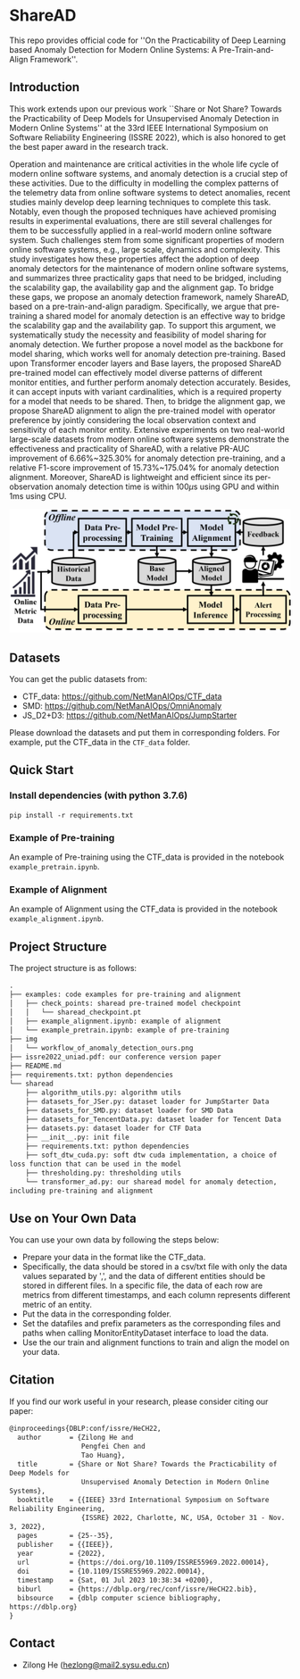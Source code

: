 # ShareAD

This repo provides official code for ''On the Practicability of Deep Learning based Anomaly Detection for Modern Online Systems: A Pre-Train-and-Align Framework''.


## Introduction

This work extends upon our previous work ``Share or Not Share? Towards the Practicability of Deep Models for Unsupervised Anomaly Detection in Modern Online Systems'' at the 33rd IEEE International Symposium on Software Reliability Engineering (ISSRE 2022), which is also honored to get the best paper award in the research track.

Operation and maintenance are critical activities in the whole life cycle of modern online software systems, and anomaly detection is a crucial step of these activities. Due to the difficulty in modelling the complex patterns of the telemetry data from online software systems to detect anomalies, recent studies mainly develop deep learning techniques to complete this task. Notably, even though the proposed techniques have achieved promising results in experimental evaluations, there are still several challenges for them to be successfully applied in a real-world modern online software system. Such challenges stem from some significant properties of modern online software systems, e.g., large scale, dynamics and complexity. This study investigates how these properties affect the adoption of deep anomaly detectors for the maintenance of modern online software systems, and summarizes three practicality gaps that need to be bridged, including the scalability gap, the availability gap and the alignment gap. To bridge these gaps, we propose an anomaly detection framework, namely ShareAD, based on a  pre-train-and-align paradigm. Specifically, we argue that pre-training a shared model for anomaly detection is an effective way to bridge the scalability gap and the availability gap. To support this argument, we systematically study the necessity and feasibility of model sharing for anomaly detection. We further propose a novel model as the backbone for model sharing, which works well for anomaly detection pre-training. Based upon Transformer encoder layers and Base layers, the proposed ShareAD pre-trained model can effectively model diverse patterns of different monitor entities, and further perform anomaly detection accurately. Besides, it can accept inputs with variant cardinalities, which is a required property for a model that needs to be shared. Then, to bridge the alignment gap, we propose ShareAD alignment to align the pre-trained model with operator preference by jointly considering the local observation context and sensitivity of each monitor entity. Extensive experiments on two real-world large-scale datasets from modern online software systems demonstrate the effectiveness and practicality of ShareAD, with a relative PR-AUC improvement of 6.66\%~325.30\% for anomaly detection pre-training, and a relative F1-score improvement of 15.73\%~175.04\% for anomaly detection alignment. Moreover, ShareAD is lightweight and efficient since its per-observation anomaly detection time is within 100$\mu$s using GPU and within 1ms using CPU.

![image](https://github.com/IntelligentDDS/ShareAD/blob/main/img/workflow_of_anomaly_detection_ours.png)



## Datasets

You can get the public datasets from:

* CTF_data: <https://github.com/NetManAIOps/CTF_data>
* SMD: <https://github.com/NetManAIOps/OmniAnomaly>
* JS_D2+D3: <https://github.com/NetManAIOps/JumpStarter>


Please download the datasets and put them in corresponding folders. For example, put the CTF_data in the `CTF_data` folder.

## Quick Start

### Install dependencies (with python 3.7.6) 

```
pip install -r requirements.txt
```

### Example of Pre-training

An example of Pre-training using the CTF_data is provided in the notebook `example_pretrain.ipynb`.


### Example of Alignment

An example of Alignment using the CTF_data is provided in the notebook `example_alignment.ipynb`.

## Project Structure

The project structure is as follows:

```
.
├── examples: code examples for pre-training and alignment
│   ├── check_points: sharead pre-trained model checkpoint
│   │   └── sharead_checkpoint.pt
│   ├── example_alignment.ipynb: example of alignment
│   └── example_pretrain.ipynb: example of pre-training
├── img
│   └── workflow_of_anomaly_detection_ours.png
├── issre2022_uniad.pdf: our conference version paper
├── README.md
├── requirements.txt: python dependencies
└── sharead
    ├── algorithm_utils.py: algorithm utils
    ├── datasets_for_JSer.py: dataset loader for JumpStarter Data
    ├── datasets_for_SMD.py: dataset loader for SMD Data
    ├── datasets_for_TencentData.py: dataset loader for Tencent Data
    ├── datasets.py: dataset loader for CTF Data
    ├── __init__.py: init file
    ├── requirements.txt: python dependencies
    ├── soft_dtw_cuda.py: soft dtw cuda implementation, a choice of loss function that can be used in the model
    ├── thresholding.py: thresholding utils
    └── transformer_ad.py: our sharead model for anomaly detection, including pre-training and alignment
```

## Use on Your Own Data

You can use your own data by following the steps below:

- Prepare your data in the format like the CTF_data. 
- Specifically, the data should be stored in a csv/txt file with only the data values separated by ',', and the data of different entities should be stored in different files. In a specific file, the data of each row are metrics from different timestamps, and each column represents different metric of an entity.
- Put the data in the corresponding folder.
- Set the datafiles and prefix parameters as the corresponding files and paths when calling MonitorEntityDataset interface to load the data.
- Use the our train and alignment functions to train and align the model on your data.

## Citation
If you find our work useful in your research, please consider citing our paper:

```
@inproceedings{DBLP:conf/issre/HeCH22,
  author       = {Zilong He and
                  Pengfei Chen and
                  Tao Huang},
  title        = {Share or Not Share? Towards the Practicability of Deep Models for
                  Unsupervised Anomaly Detection in Modern Online Systems},
  booktitle    = {{IEEE} 33rd International Symposium on Software Reliability Engineering,
                  {ISSRE} 2022, Charlotte, NC, USA, October 31 - Nov. 3, 2022},
  pages        = {25--35},
  publisher    = {{IEEE}},
  year         = {2022},
  url          = {https://doi.org/10.1109/ISSRE55969.2022.00014},
  doi          = {10.1109/ISSRE55969.2022.00014},
  timestamp    = {Sat, 01 Jul 2023 10:38:34 +0200},
  biburl       = {https://dblp.org/rec/conf/issre/HeCH22.bib},
  bibsource    = {dblp computer science bibliography, https://dblp.org}
}
```

## Contact

- Zilong He (hezlong@mail2.sysu.edu.cn)
